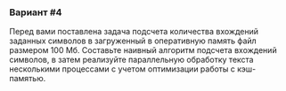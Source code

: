 <h3>Вариант #4</h3>
Перед вами поставлена задача подсчета количества вхождений заданных символов в загруженный в оперативную память файл размером 100 Мб. Составьте наивный алгоритм подсчета вхождений символов, в затем реализуйте параллельную обработку текста несколькими процессами с учетом оптимизации работы с кэш-памятью.